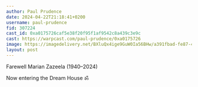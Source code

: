 ```yaml
---
author: Paul Prudence
date: 2024-04-22T21:18:41+0200
username: paul-prudence
fid: 307224
cast_id: 0xa0175726caf5e38f20f95f1af9542c8a439c3e9c
cast: https://warpcast.com/paul-prudence/0xa0175726
image: https://imagedelivery.net/BXluQx4ige9GuW0Ia56BHw/a391fbad-fe87-4d47-cda4-989fe895bb00/original
layout: post
---
```

Farewell Marian Zazeela (1940–2024)  
  
Now entering the Dream House ॐ  

<img src='https://imagedelivery.net/BXluQx4ige9GuW0Ia56BHw/a391fbad-fe87-4d47-cda4-989fe895bb00/original' alt='' referrerpolicy='no-referrer'/>
<img src='https://imagedelivery.net/BXluQx4ige9GuW0Ia56BHw/59f2a0c6-da7a-4dac-708d-e301fdb86900/original' alt='' referrerpolicy='no-referrer'/>